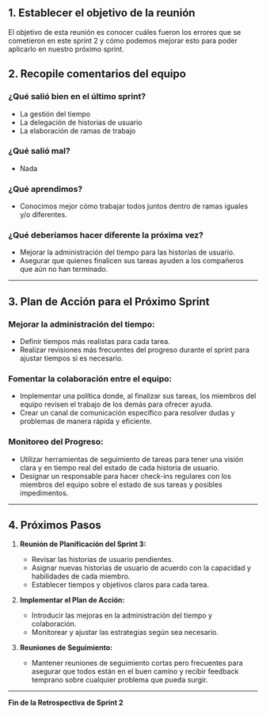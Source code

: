 ## 1. Establecer el objetivo de la reunión

El objetivo de esta reunión es conocer cuáles fueron los errores que se cometieron en este sprint 2 y cómo podemos mejorar esto para poder aplicarlo en nuestro próximo sprint.

## 2. Recopile comentarios del equipo

### ¿Qué salió bien en el último sprint?

- La gestión del tiempo
- La delegación de historias de usuario
- La elaboración de ramas de trabajo

### ¿Qué salió mal?

- Nada

### ¿Qué aprendimos?

- Conocimos mejor cómo trabajar todos juntos dentro de ramas iguales y/o diferentes.

### ¿Qué deberíamos hacer diferente la próxima vez?

- Mejorar la administración del tiempo para las historias de usuario.
- Asegurar que quienes finalicen sus tareas ayuden a los compañeros que aún no han terminado.

---

## 3. Plan de Acción para el Próximo Sprint

### Mejorar la administración del tiempo:

- Definir tiempos más realistas para cada tarea.
- Realizar revisiones más frecuentes del progreso durante el sprint para ajustar tiempos si es necesario.

### Fomentar la colaboración entre el equipo:

- Implementar una política donde, al finalizar sus tareas, los miembros del equipo revisen el trabajo de los demás para ofrecer ayuda.
- Crear un canal de comunicación específico para resolver dudas y problemas de manera rápida y eficiente.

### Monitoreo del Progreso:

- Utilizar herramientas de seguimiento de tareas para tener una visión clara y en tiempo real del estado de cada historia de usuario.
- Designar un responsable para hacer check-ins regulares con los miembros del equipo sobre el estado de sus tareas y posibles impedimentos.

---

## 4. Próximos Pasos

1. **Reunión de Planificación del Sprint 3:**

   - Revisar las historias de usuario pendientes.
   - Asignar nuevas historias de usuario de acuerdo con la capacidad y habilidades de cada miembro.
   - Establecer tiempos y objetivos claros para cada tarea.

2. **Implementar el Plan de Acción:**

   - Introducir las mejoras en la administración del tiempo y colaboración.
   - Monitorear y ajustar las estrategias según sea necesario.

3. **Reuniones de Seguimiento:**
   - Mantener reuniones de seguimiento cortas pero frecuentes para asegurar que todos están en el buen camino y recibir feedback temprano sobre cualquier problema que pueda surgir.

---

**Fin de la Retrospectiva de Sprint 2**
